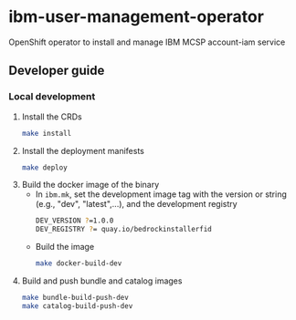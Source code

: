 # ibm-user-management-operator
OpenShift operator to install and manage IBM MCSP account-iam service

## Developer guide
 
### Local development

1. Install the CRDs
   ```sh
   make install
   ```
2. Install the deployment manifests
   ```sh
   make deploy
   ```
3. Build the docker image of the binary
   - In `ibm.mk`, set the development image tag with the version or string (e.g., "dev", "latest",...), and the development registry 
     ```sh
     DEV_VERSION ?=1.0.0
     DEV_REGISTRY ?= quay.io/bedrockinstallerfid
     ```
   - Build the image
     ```sh
     make docker-build-dev
     ```
4. Build and push bundle and catalog images
   ```sh
   make bundle-build-push-dev
   make catalog-build-push-dev
   ```